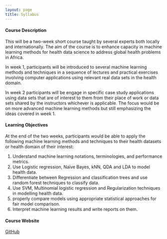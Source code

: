 ```yaml
---
layout: page
title: Syllabus
---
```


#### Course Description
This will be a two-week short course taught by several experts both locally and internationally. The aim of the course is to enhance capacity in machine learning methods for health data science to address global health problems in Africa.

In week 1, participants will be introduced to several machine learning methods and techniques in a sequence of lectures and practical exercises involving computer applications using relevant real data sets in the health domain.

In week 2 participants will be engage in specific case study applications using data sets that are of interest to them from their place of work or data sets shared by the instructors whichever is applicable. The focus would be on more advanced machine learning methods but still emphasizing the ideas covered in week 1. 

#### Learning Objectives
At the end of the two weeks, participants would be able to apply the following machine learning methods and techniques to their health datasets or health domain of their interest: 

1.	Understand machine learning notations, terminologies, and performance metrics.
2.	Use Logistic regression, Naïve Bayes, kNN, QDA and LDA to model health data.
3.	Differentiate between Regression and classification trees and use random forest techniques to classify data.
4.	Use SVM, Multinomial logistic regression and Regularization techniques in modelling health data.
5.	properly compare models using appropriate statistical approaches for fair model comparison.
6.	Interpret machine learning results and write reports on them.


#### Course Website
[GitHub](http://mlcourseukzn.github.io/)
